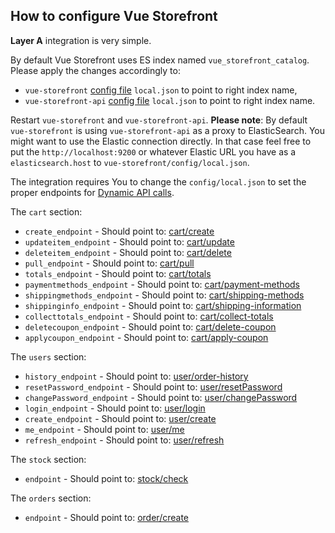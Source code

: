 ## How to configure Vue Storefront

**Layer A** integration is very simple.

By default Vue Storefront uses ES index named `vue_storefront_catalog`. Please apply the changes accordingly to:
- `vue-storefront` [config file](https://github.com/DivanteLtd/vue-storefront/tree/master/config) `local.json` to point to right index name,
- `vue-storefront-api` [config file](https://github.com/DivanteLtd/vue-storefront-api/tree/master/config) `local.json` to point to right index name.

Restart `vue-storefront` and `vue-storefront-api`. 
**Please note**: By default `vue-storefront` is using `vue-storefront-api` as a proxy to ElasticSearch. You might want to use the Elastic connection directly. In that case feel free to put the `http://localhost:9200` or whatever Elastic URL you have as a `elasticsearch.host` to `vue-storefront/config/local.json`.

The integration requires You to change the `config/local.json` to set the proper endpoints for [Dynamic API calls](Dynamic%20API%20specification.md).

The `cart` section: 
- `create_endpoint` - Should point to: [cart/create](Dynamic%20API%20specification.md#post-vsbridgecartcreate)
- `updateitem_endpoint` - Should point to: [cart/update](Dynamic%20API%20specification.md#post-vsbridgecartupdate)
- `deleteitem_endpoint` - Should point to: [cart/delete](Dynamic%20API%20specification.md#post-vsbridgecartdelete)
- `pull_endpoint` - Should point to: [cart/pull](Dynamic%20API%20specification.md#get-vsbridgecartpull)
- `totals_endpoint` - Should point to: [cart/totals](Dynamic%20API%20specification.md#get-vsbridgecarttotals)
- `paymentmethods_endpoint` - Should point to: [cart/payment-methods](Dynamic%20API%20specification.md#get-vsbridgecartpayment-methods)
- `shippingmethods_endpoint` - Should point to: [cart/shipping-methods](Dynamic%20API%20specification.md#post-vsbridgecartshipping-methods) 
- `shippinginfo_endpoint` - Should point to: [cart/shipping-information](Dynamic%20API%20specification.md#post-vsbridgecartshipping-information)
- `collecttotals_endpoint` - Should point to: [cart/collect-totals](Dynamic%20API%20specification.md#post-vsbridgecartcollect-totals)
- `deletecoupon_endpoint` - Should point to: [cart/delete-coupon](Dynamic%20API%20specification.md#post-vsbridgecartdelete-coupon)
- `applycoupon_endpoint` - Should point to: [cart/apply-coupon](Dynamic%20API%20specification.md#post-vsbridgecartapply-coupon)

The `users` section:
- `history_endpoint` - Should point to: [user/order-history](Dynamic%20API%20specification.md#get-vsbridgeuserorder-history)
- `resetPassword_endpoint` - Should point to: [user/resetPassword](Dynamic%20API%20specification.md#post-vsbridgeuserresetpassword)
- `changePassword_endpoint` - Should point to: [user/changePassword](Dynamic%20API%20specification.md#post-vsbridgeuserchangepassword)
- `login_endpoint` - Should point to: [user/login](Dynamic%20API%20specification.md#post-vsbridgeuserlogin)
- `create_endpoint` - Should point to: [user/create](Dynamic%20API%20specification.md#post-vsbridgeusercreate)
- `me_endpoint` - Should point to: [user/me](Dynamic%20API%20specification.md#get-vsbridgeuserme)
- `refresh_endpoint` - Should point to: [user/refresh](Dynamic%20API%20specification.md#post-vsbridgeuserrefresh)

The `stock` section:
- `endpoint` - Should point to: [stock/check](Dynamic%20API%20specification.md#get-vsbridgestockchecksku)

The `orders` section:
- `endpoint` - Should point to: [order/create](Dynamic%20API%20specification.md#post-vsbridgeordercreate)